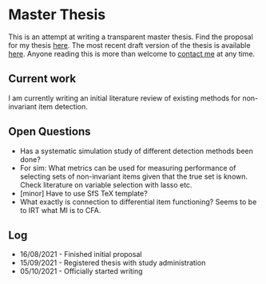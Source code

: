 # Master Thesis
This is an attempt at writing a transparent master thesis. Find the proposal for my thesis [here](https://www.overleaf.com/read/kcvxttvcqdxk). The most recent draft version of the thesis is available [here](https://www.overleaf.com/read/ggznrkmtkwxp). Anyone reading this is more than welcome to [contact me](mailto:prieger@ethz.ch?subject=[Transparent%20Master%20Thesis]%20Inquiry) at any time.

## Current work
I am currently writing an initial literature review of existing methods for non-invariant item detection.

## Open Questions
- Has a systematic simulation study of different detection methods been done?
- For sim: What metrics can be used for measuring performance of selecting sets of non-invariant items given that the true set is known. Check literature on variable selection with lasso etc. 
- [minor] Have to use SfS TeX template? 
- What exactly is connection to differential item functioning? Seems to be to IRT what MI is to CFA.

## Log
- 16/08/2021 - Finished initial proposal
- 15/09/2021 - Registered thesis with study administration
- 05/10/2021 - Officially started writing

<!--- ![70%](https://progress-bar.dev/70) --->


